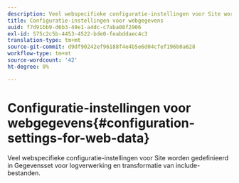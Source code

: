 ```yaml
---
description: Veel webspecifieke configuratie-instellingen voor Site worden gedefinieerd in Gegevensset voor logverwerking en transformatie van include-bestanden.
title: Configuratie-instellingen voor webgegevens
uuid: f7d91bb9-d6b3-49e1-a4dc-c7aba08f2906
exl-id: 575c2c5b-4453-4522-bde0-feabddaec4c3
translation-type: tm+mt
source-git-commit: d9df90242ef96188f4e4b5e6d04cfef196b0a628
workflow-type: tm+mt
source-wordcount: '42'
ht-degree: 0%

---
```


# Configuratie-instellingen voor webgegevens{#configuration-settings-for-web-data}

Veel webspecifieke configuratie-instellingen voor Site worden gedefinieerd in Gegevensset voor logverwerking en transformatie van include-bestanden.
